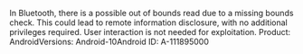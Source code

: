 In Bluetooth, there is a possible out of bounds read due to a missing bounds check. This could lead to remote information disclosure, with no additional privileges required. User interaction is not needed for exploitation. Product: AndroidVersions: Android-10Android ID: A-111895000